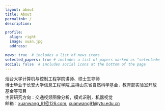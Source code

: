 ```yaml
---
layout: about
title: About
permalink: /
description: 

profile:
  align: right
  image: xuan.jpg
  address: 

news: true  # includes a list of news items
selected_papers: true # includes a list of papers marked as "selected={true}"
social: false  # includes social icons at the bottom of the page
---
```


烟台大学计算机与控制工程学院讲师、硕士生导师<br>
博士毕业于长安大学信息工程学院,主持山东省自然科学基金，教育部实验室开放基金等项目<br>
主要研究方向：交通视频图像分析，模式识别，机器视觉<br>
邮箱：xuanwang_91@126.com, xuanwang91@ytu.edu.cn<br>

